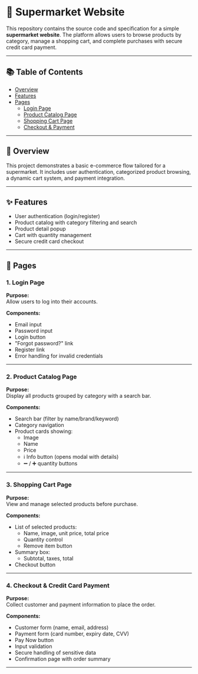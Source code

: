 # 🛒 Supermarket Website

This repository contains the source code and specification for a simple **supermarket website**. The platform allows users to browse products by category, manage a shopping cart, and complete purchases with secure credit card payment.

---

## 📚 Table of Contents

- [Overview](#overview)
- [Features](#features)
- [Pages](#pages)
  - [Login Page](#1-login-page)
  - [Product Catalog Page](#2-product-catalog-page)
  - [Shopping Cart Page](#3-shopping-cart-page)
  - [Checkout & Payment](#4-checkout--credit-card-payment)


---

## 🧾 Overview

This project demonstrates a basic e-commerce flow tailored for a supermarket. It includes user authentication, categorized product browsing, a dynamic cart system, and payment integration.

---

## ✨ Features

- User authentication (login/register)
- Product catalog with category filtering and search
- Product detail popup
- Cart with quantity management
- Secure credit card checkout

---

## 📄 Pages

### 1. Login Page

**Purpose:**  
Allow users to log into their accounts.

**Components:**
- Email input
- Password input
- Login button
- "Forgot password?" link
- Register link
- Error handling for invalid credentials

---

### 2. Product Catalog Page

**Purpose:**  
Display all products grouped by category with a search bar.

**Components:**
- Search bar (filter by name/brand/keyword)
- Category navigation
- Product cards showing:
  - Image
  - Name
  - Price
  - ℹ️ Info button (opens modal with details)
  - ➖ / ➕ quantity buttons

---

### 3. Shopping Cart Page

**Purpose:**  
View and manage selected products before purchase.

**Components:**
- List of selected products:
  - Name, image, unit price, total price
  - Quantity control
  - Remove item button
- Summary box:
  - Subtotal, taxes, total
- Checkout button

---

### 4. Checkout & Credit Card Payment

**Purpose:**  
Collect customer and payment information to place the order.

**Components:**
- Customer form (name, email, address)
- Payment form (card number, expiry date, CVV)
- Pay Now button
- Input validation
- Secure handling of sensitive data
- Confirmation page with order summary

---
